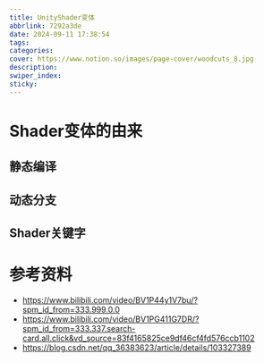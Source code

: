 ```yaml
---
title: UnityShader变体
abbrlink: 7292a3de
date: 2024-09-11 17:38:54
tags:
categories:
cover: https://www.notion.so/images/page-cover/woodcuts_8.jpg
description:
swiper_index:
sticky:
---
```


# Shader变体的由来

## 静态编译

## 动态分支

## Shader关键字



# 参考资料

- https://www.bilibili.com/video/BV1P44y1V7bu/?spm_id_from=333.999.0.0
- https://www.bilibili.com/video/BV1PG411G7DR/?spm_id_from=333.337.search-card.all.click&vd_source=83f4165825ce9df46cf4fd576ccb1102
- https://blog.csdn.net/qq_36383623/article/details/103327389